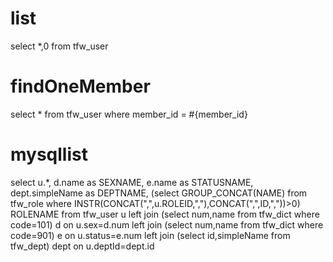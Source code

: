 list
===
select *,0 from tfw_user

findOneMember
===
select * from tfw_user where member_id = #{member_id}

mysqllist
===
select u.*,
	d.name as SEXNAME,
	e.name as STATUSNAME,
	dept.simpleName as DEPTNAME,
	(select GROUP_CONCAT(NAME) from tfw_role where  INSTR(CONCAT(",",u.ROLEID,","),CONCAT(",",ID,","))>0) ROLENAME
from tfw_user u 
	left join (select num,name from tfw_dict where code=101) d on u.sex=d.num 
	left join (select num,name from tfw_dict where code=901) e on u.status=e.num 
	left join (select id,simpleName from tfw_dept) dept on u.deptId=dept.id